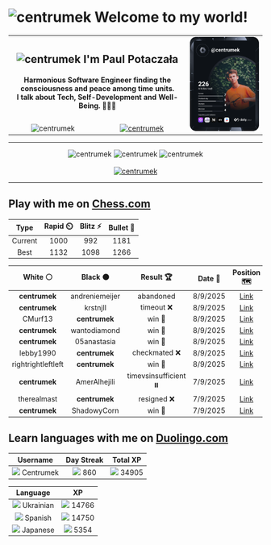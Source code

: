 <h1>
  <img
    src="https://emojis.slackmojis.com/emojis/images/1531849430/4246/blob-sunglasses.gif"
    width="30"
    alt="centrumek"
  />
  Welcome to my world!
</h1>

<table>
  <tbody>
    <tr>
      <td align="center" width="70%" colspan="2">
        <h2>
          <img
            src="https://raw.githubusercontent.com/MartinHeinz/MartinHeinz/master/wave.gif"
            width="30px"
            alt="centrumek"
          />
          I'm Paul Potaczała
        </h2>
        <h4>
          Harmonious Software Engineer finding the consciousness and peace among time units.
          <br/>
          I talk about Tech, Self-Development and Well-Being. 🌿🧘🚀
        </h4>
      </td>
      <td width="30%" rowspan="2">
        <a href="https://app.daily.dev/centrumek">
          <img
            src="./devcard.svg"
            alt="centrumek"
          />
        </a>
      </td>
    </tr>
    <tr align="center">
      <td>
        <img
          src="https://komarev.com/ghpvc/?username=centrumek&label=visitors&color=0e75b6&style=flat"
          alt="centrumek"
        >
      </td>
      <td>
        <a href="https://stackoverflow.com/users/14496012/centrumek">
          <img
            src="https://stackoverflow.com/users/flair/14496012.png?theme=dark"
            alt="centrumek"
          >
        </a>
      </td>
    </tr>
  </tbody>
</table>

---
<div align="center">
  <img 
    src="https://github-readme-stats.vercel.app/api?username=centrumek&show_icons=true&count_private=true&theme=dark&hide_border=true&hide=issues,contribs&bg_color=00000000"
    alt="centrumek"
  />
  <img
    src="https://github-readme-stats.vercel.app/api/top-langs/?username=centrumek&layout=compact&hide_border=true&theme=dark&bg_color=00000000&langs_count=6&exclude_repo=air-statistic-app"
    alt="centrumek"
  />
  <img 
    src="https://github-readme-streak-stats.herokuapp.com?user=centrumek&theme=dark&hide_border=true&background=FFFFFF00"
    alt="centrumek"
  />
  <br/>
  <br/>
  <a href="https://www.buymeacoffee.com/centrumek">
    <img
      src="https://cdn.buymeacoffee.com/buttons/v2/default-orange.png"
      height="50"
      width="210"
      alt="centrumek"
    />
  </a>
</div>

---

## Play with me on [Chess.com](https://www.chess.com/member/centrumek)

<div align="center">
<!--START_SECTION:chessStats-->
<!-- Automatically generated with https://github.com/Balastrong/chess-stats-action -->

| Type | Rapid ⏲️ | Blitz ⚡ | Bullet 🔫 |
|:---:|:---:|:---:|:---:|
| Current | 1000 | 992 | 1181 |
| Best | 1132 | 1098 | 1266 |

| White ⚪ | Black ⚫ | Result 🏆 | Date 📅 | Position 🗺️ | Type 🕕 |
|:---:|:---:|:---:|:---:|:---:|:---:|
| **centrumek** | andreniemeijer | abandoned  | 8/9/2025 | <a href="http://www.ee.unb.ca/cgi-bin/tervo/fen.pl?select=2kr1b1r/pp2p3/1qp3p1/6B1/4p2P/1P6/P1P2P2/R4K1R w - - 1 21">Link</a> | Blitz |
| **centrumek** | krstnjll | timeout ❌ | 8/9/2025 | <a href="http://www.ee.unb.ca/cgi-bin/tervo/fen.pl?select=5q2/7p/1k2p1p1/8/4p3/P7/2P5/4K3 w - - 0 44">Link</a> | Blitz |
| CMurf13 | **centrumek** | win 🥇 | 8/9/2025 | <a href="http://www.ee.unb.ca/cgi-bin/tervo/fen.pl?select=8/p7/6k1/2R4p/B3P3/1P2P3/P1P1b1PP/5rK1 w - - 1 32">Link</a> | Blitz |
| **centrumek** | wantodiamond | win 🥇 | 8/9/2025 | <a href="http://www.ee.unb.ca/cgi-bin/tervo/fen.pl?select=3r2n1/2p2R1k/p1p1p2p/P2pB2P/1P1P2P1/2P3N1/8/2K5 b - - 0 30">Link</a> | Blitz |
| **centrumek** | 05anastasia | win 🥇 | 8/9/2025 | <a href="http://www.ee.unb.ca/cgi-bin/tervo/fen.pl?select=r4rk1/3n2Q1/p1p5/1pPp4/1P1B4/2N1PP2/P4q2/2K3R1 b - - 0 27">Link</a> | Blitz |
| lebby1990 | **centrumek** | checkmated ❌ | 8/9/2025 | <a href="http://www.ee.unb.ca/cgi-bin/tervo/fen.pl?select=r2k1br1/pppQ3R/3p1p2/8/4P3/1PPP4/1q4PP/R5K1 b - - 1 21">Link</a> | Blitz |
| rightrightleftleft | **centrumek** | win 🥇 | 8/9/2025 | <a href="http://www.ee.unb.ca/cgi-bin/tervo/fen.pl?select=1N4k1/8/2Q2p2/P2p1n2/1R1Pp1p1/4P3/4rPP1/1K5q w - - 1 43">Link</a> | Blitz |
| **centrumek** | AmerAlhejili | timevsinsufficient ⏸️ | 7/9/2025 | <a href="http://www.ee.unb.ca/cgi-bin/tervo/fen.pl?select=8/8/5QP1/4Q3/6k1/8/6KP/8 w - - 1 52">Link</a> | Blitz |
| therealmast | **centrumek** | resigned ❌ | 7/9/2025 | <a href="http://www.ee.unb.ca/cgi-bin/tervo/fen.pl?select=3r4/p7/2k2p2/7p/4PP2/3N3P/PPPB1P2/2K3R1 b - - 0 25">Link</a> | Blitz |
| **centrumek** | ShadowyCorn | win 🥇 | 7/9/2025 | <a href="http://www.ee.unb.ca/cgi-bin/tervo/fen.pl?select=1R2R1k1/5ppp/8/3p4/8/1PNB4/r1p2PPP/6K1 b - - 0 29">Link</a> | Blitz |

<!--END_SECTION:chessStats-->
</div>

## Learn languages with me on [Duolingo.com](https://www.duolingo.com/profile/Centrumek)

<div align="center">
<!--START_SECTION:duolingoStats-->
<!-- Automatically generated with https://github.com/centrumek/duolingo-readme-stats-->

| Username | Day Streak | Total XP |
|:---:|:---:|:---:|
| <img src="https://raw.githubusercontent.com/centrumek/duolingo-readme-stats/main/assets/duolingo.png" height="12"> Centrumek | <img src="https://raw.githubusercontent.com/centrumek/duolingo-readme-stats/main/assets/streakinactive.svg" height="12"> 860 | <img src="https://raw.githubusercontent.com/centrumek/duolingo-readme-stats/main/assets/xp.svg" height="12"> 34905 |

| Language | XP |
|:---:|:---:|
| <img src="https://raw.githubusercontent.com/centrumek/duolingo-readme-stats/main/assets/langs/ukrainian.svg" height="12"> Ukrainian | <img src="https://raw.githubusercontent.com/centrumek/duolingo-readme-stats/main/assets/xp.svg" height="12"> 14766 |
| <img src="https://raw.githubusercontent.com/centrumek/duolingo-readme-stats/main/assets/langs/spanish.svg" height="12"> Spanish | <img src="https://raw.githubusercontent.com/centrumek/duolingo-readme-stats/main/assets/xp.svg" height="12"> 14750 |
| <img src="https://raw.githubusercontent.com/centrumek/duolingo-readme-stats/main/assets/langs/japanese.svg" height="12"> Japanese | <img src="https://raw.githubusercontent.com/centrumek/duolingo-readme-stats/main/assets/xp.svg" height="12"> 5354 |

<!--END_SECTION:duolingoStats-->
</div>
<!--
**centrumek/centrumek** is a ✨ _special_ ✨ repository because its `README.md` (this file) appears on your GitHub profile.

Here are some ideas to get you started:

- 🔭 I’m currently working on ...
- 🌱 I’m currently learning ...
- 👯 I’m looking to collaborate on ...
- 🤔 I’m looking for help with ...
- 💬 Ask me about ...
- 📫 How to reach me: ...
- 😄 Pronouns: ...
- ⚡ Fun fact: ...
-->
